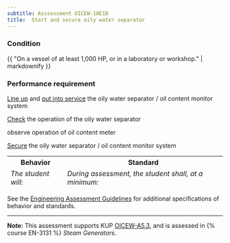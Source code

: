 ```yaml
---
subtitle: Asssessment OICEW-10E1B
title:  Start and secure oily water separator
---
```




### Condition

{{ "On a vessel of at least 1,000 HP, or in a laboratory or workshop." | markdownify }}

### Performance requirement 

<table width='100%' class='Guidelines'>
 <thead>
 <tr>
     <th class='thirty'>Behavior</th>
     <th class='seventy'>Standard</th>
 </tr>
 <tr>
     <td><em>The student will:</em></td>
     <td><em>During assessment, the student shall, at a minimum:</em></td>
 </tr>
 </thead>
 <tbody>


<!--rowstart-->

[Line up](guidelines#lineup) and [put into service](guidelines#PlaceintoService) the oily water separator / oil content monitor system

<!--cellbreak-->



<!--rowend-->


<!--rowstart-->

[Check](guidelines#check) the operation of the oily water separator

<!--cellbreak-->

observe operation of oil content meter

<!--rowend-->


<!--rowstart-->

[Secure](guidelines#secure) the oily water separator / oil content monitor system

<!--cellbreak-->



<!--rowend-->


 </tbody>
 </table>



See the [Engineering Assessment Guidelines](guidelines) for additional specifications of behavior and standards.


*****

**Note:** This assessment supports KUP [OICEW-A5.3]({{site.baseurl}}/tables/31.html#OICEW-A5.3), and is assessed in  {% course  EN-3131 %}  *Steam Generators*. 

